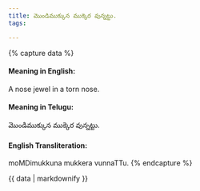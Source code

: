 ```yaml
---
title: మొండిముక్కున ముక్కెర వున్నట్టు.
tags:

---
```


{% capture data %}
#### Meaning in English:
A nose jewel in a torn nose.

#### Meaning in Telugu:
మొండిముక్కున ముక్కెర వున్నట్టు.

#### English Transliteration:
moMDimukkuna mukkera vunnaTTu.
{% endcapture %}

<div class="notice">{{ data | markdownify }}</div>

